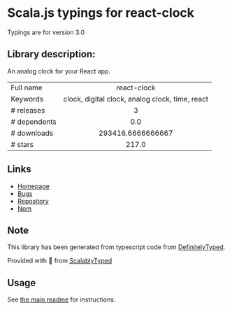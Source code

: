 
# Scala.js typings for react-clock

Typings are for version 3.0

## Library description:
An analog clock for your React app.

|                    |                 |
| ------------------ | :-------------: |
| Full name          | react-clock |
| Keywords           | clock, digital clock, analog clock, time, react |
| # releases         | 3 |
| # dependents       | 0.0 |
| # downloads        | 293416.6666666667 |
| # stars            | 217.0 |

## Links
- [Homepage](https://github.com/wojtekmaj/react-clock#readme)
- [Bugs](https://github.com/wojtekmaj/react-clock/issues)
- [Repository](https://github.com/wojtekmaj/react-clock)
- [Npm](https://www.npmjs.com/package/react-clock)
    


## Note
This library has been generated from typescript code from [DefinitelyTyped](https://definitelytyped.org).

Provided with :purple_heart: from [ScalablyTyped](https://github.com/oyvindberg/ScalablyTyped)

## Usage
See [the main readme](../../readme.md) for instructions.


